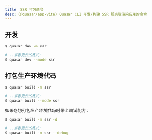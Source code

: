 ```yaml
---
title: SSR 打包命令
desc: (@quasar/app-vite) Quasar CLI 开发/构建 SSR 服务端渲染应用的命令
---
```


## 开发
```bash
$ quasar dev -m ssr

# ..或者更长的格式:
$ quasar dev --mode ssr
```

## 打包生产环境代码
```bash
$ quasar build -m ssr

# ..或者更长的格式:
$ quasar build --mode ssr
```

如果您想打包生产环境代码时带上调试能力：

```bash
$ quasar build -m ssr -d

# ..或者更长的格式:
$ quasar build -m ssr --debug
```
